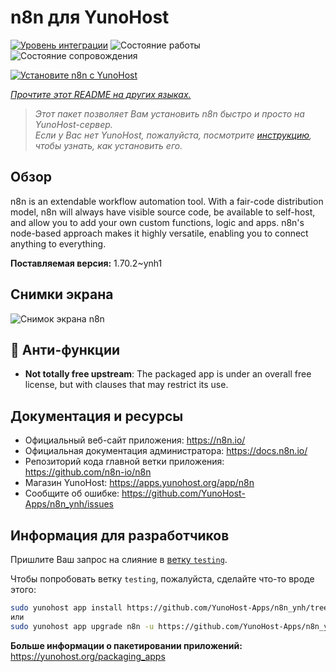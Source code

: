 <!--
Важно: этот README был автоматически сгенерирован <https://github.com/YunoHost/apps/tree/master/tools/readme_generator>
Он НЕ ДОЛЖЕН редактироваться вручную.
-->

# n8n для YunoHost

[![Уровень интеграции](https://apps.yunohost.org/badge/integration/n8n)](https://ci-apps.yunohost.org/ci/apps/n8n/)
![Состояние работы](https://apps.yunohost.org/badge/state/n8n)
![Состояние сопровождения](https://apps.yunohost.org/badge/maintained/n8n)

[![Установите n8n с YunoHost](https://install-app.yunohost.org/install-with-yunohost.svg)](https://install-app.yunohost.org/?app=n8n)

*[Прочтите этот README на других языках.](./ALL_README.md)*

> *Этот пакет позволяет Вам установить n8n быстро и просто на YunoHost-сервер.*  
> *Если у Вас нет YunoHost, пожалуйста, посмотрите [инструкцию](https://yunohost.org/install), чтобы узнать, как установить его.*

## Обзор

n8n is an extendable workflow automation tool. With a fair-code distribution model, n8n will always have visible source code, be available to self-host, and allow you to add your own custom functions, logic and apps. n8n's node-based approach makes it highly versatile, enabling you to connect anything to everything.

**Поставляемая версия:** 1.70.2~ynh1

## Снимки экрана

![Снимок экрана n8n](./doc/screenshots/n8n-screenshot.png)

## :red_circle: Анти-функции

- **Not totally free upstream**: The packaged app is under an overall free license, but with clauses that may restrict its use.

## Документация и ресурсы

- Официальный веб-сайт приложения: <https://n8n.io/>
- Официальная документация администратора: <https://docs.n8n.io/>
- Репозиторий кода главной ветки приложения: <https://github.com/n8n-io/n8n>
- Магазин YunoHost: <https://apps.yunohost.org/app/n8n>
- Сообщите об ошибке: <https://github.com/YunoHost-Apps/n8n_ynh/issues>

## Информация для разработчиков

Пришлите Ваш запрос на слияние в [ветку `testing`](https://github.com/YunoHost-Apps/n8n_ynh/tree/testing).

Чтобы попробовать ветку `testing`, пожалуйста, сделайте что-то вроде этого:

```bash
sudo yunohost app install https://github.com/YunoHost-Apps/n8n_ynh/tree/testing --debug
или
sudo yunohost app upgrade n8n -u https://github.com/YunoHost-Apps/n8n_ynh/tree/testing --debug
```

**Больше информации о пакетировании приложений:** <https://yunohost.org/packaging_apps>
